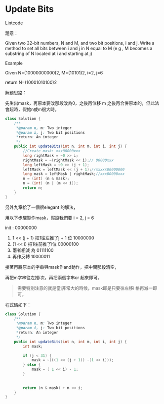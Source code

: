 # Update Bits

[Lintcode](http://www.lintcode.com/en/problem/update-bits/)

題意：

Given two 32-bit numbers, N and M, and two bit positions, i and j. Write a method to set all bits between i and j in N equal to M (e g , M becomes a substring of N located at i and starting at j)

Example

Given N=(10000000000)2, M=(10101)2, i=2, j=6

return N=(10001010100)2



解題思路：

先生出mask，再原本要改那段改為0，之後再位移 m 之後再合併原本的，但此法會超時，假始n或m很大時。

```java
class Solution {
    /**
     *@param n, m: Two integer
     *@param i, j: Two bit positions
     *return: An integer
     */
    public int updateBits(int n, int m, int i, int j) {
        //Create mask: xxx00000xxx
        long rightMask = ~0 >> i;
        rightMask = ~(rightMask << i);// 00000xxx
        long leftMask = ~0 >> (j + 1);
        leftMask = leftMask << (j + 1);//xxxxx00000000
        long mask = leftMask | rightMask;//xxx00000xxx
        n = (int) (n & mask);
        n = (int) (n | (m << i));
        return n;
    }
}
```

另外九章給了一個很elegant 的解法，

用以下步驟製作mask，假設我們要 i = 2, j = 6

init : 00000000

1. 1 << (j + 1) 把1往左推了j + 1 位  10000000
2. (1 << i) 把1往前推了i位           00000100 
3. 兩者相減 為                       01111100
4. 再作反轉                          10000011

接著再將原本的字串與mask作and動作，把中間那段清空，

再把m字串往左推i次，再把兩個字串or 起來即可。

>需要特別注意的就是當j非常大的時候，mask即是只要往左移i 格再減一即可。


程式碼如下：

```java
class Solution {
    /**
     *@param n, m: Two integer
     *@param i, j: Two bit positions
     *return: An integer
     */
    public int updateBits(int n, int m, int i, int j) {
        int mask;
        
        if (j < 31) {
            mask = ~(((1 << (j + 1)) -(1 << i)));
        } else {
            mask = ( 1 << i) - 1;
        }
        
        
        return (n & mask) + m << i;
    }
}

```